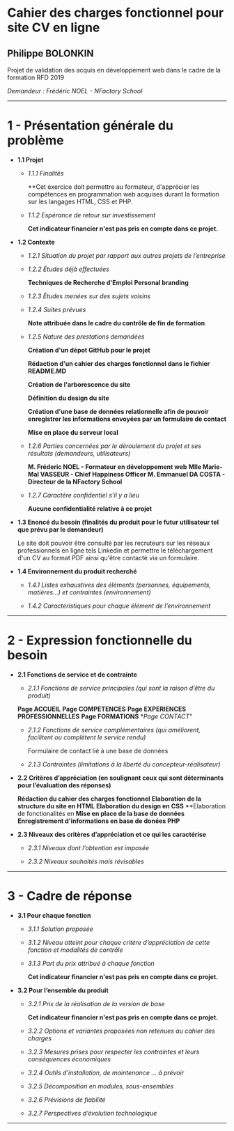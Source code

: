 # Cahier des charges fonctionnel pour site CV en ligne #
## Philippe BOLONKIN
Projet de validation des acquis en développement web dans le cadre de la formation RFD 2019

*Demandeur : Frédéric NOEL - NFactory School*

***
# 1 - Présentation générale du problème

 - **1.1 Projet**
 
   - *1.1.1 Finalités*
   
     **Cet exercice doit permettre au formateur, d'apprécier les compétences en programmation web acquises durant la formation sur les langages HTML, CSS et PHP.  

   - *1.1.2 Espérance de retour sur investissement*
     
     **Cet indicateur financier n'est pas pris en compte dans ce projet.**  
     
 - **1.2 Contexte** 
 
   - *1.2.1 Situation du projet par rapport aux autres projets de l’entreprise* 
   
   - *1.2.2 Études déjà effectuées*
   
     **Techniques de Recherche d'Emploi**
     **Personal branding**
            
   - *1.2.3 Études menées sur des sujets voisins* 
   
   - *1.2.4 Suites prévues* 
   
     **Note attribuée dans le cadre du contrôle de fin de formation**
     
   - *1.2.5 Nature des prestations demandées*
     
     **Création d'un dépot GitHub pour le projet**
     
     **Rédaction d'un cahier des charges fonctionnel dans le fichier README.MD**
     
     **Création de l'arborescence du site**
     
     **Définition du design du site**
     
     **Création d'une base de données relationnelle afin de pouvoir enregistrer les informations envoyées par un formulaire de contact**
     
     **Mise en place du serveur local**

   - *1.2.6 Parties concernées par le déroulement du projet et ses résultats (demandeurs, utilisateurs)*
   
     **M. Fréderic NOEL - Formateur en développement web**
     **Mlle Marie-Maï VASSEUR - Chief Happiness Officer**
     **M. Emmanuel DA COSTA - Directeur de la NFactory School**
    
   - *1.2.7 Caractère confidentiel s’il y a lieu* 
     
     **Aucune confidentialité relative à ce projet**
    
 - **1.3 Enoncé du besoin (finalités du produit pour le futur utilisateur tel que prévu par le demandeur)**
 
     Le site doit pouvoir être consulté par les recruteurs sur les réseaux professionnels en ligne tels Linkedin et permettre le téléchargement d'un CV au format PDF ainsi qu'être contacté via un formulaire.   
 
 - **1.4 Environnement du produit recherché** 
 
   - *1.4.1 Listes exhaustives des éléments (personnes, équipements, matières…) et contraintes (environnement)*
   
   - *1.4.2 Caractéristiques pour chaque élément de l’environnement* 
 
***
# 2 - Expression fonctionnelle du besoin 

 - **2.1 Fonctions de service et de contrainte**

   - *2.1.1 Fonctions de service principales (qui sont la raison d’être du produit)*
   
   **Page ACCUEIL**
   **Page COMPETENCES**
   **Page EXPERIENCES PROFESSIONNELLES**
   **Page FORMATIONS**
   **Page CONTACT*"
   
   - *2.1.2 Fonctions de service complémentaires (qui améliorent, facilitent ou complètent le service rendu)*
   
      Formulaire de contact lié à une base de données
   
   - *2.1.3 Contraintes (limitations à la liberté du concepteur-réalisateur)*
   
 - **2.2 Critères d’appréciation (en soulignant ceux qui sont déterminants pour l’évaluation des réponses)**
 
   **Rédaction du cahier des charges fonctionnel**
   **Elaboration de la structure du site en HTML**
   **Elaboration du design en CSS**
   **Elaboration de fonctionalités en 
   **Mise en place de la base de données**
   **Enregistrement d'informations en base de donées PHP**
 
 - **2.3 Niveaux des critères d’appréciation et ce qui les caractérise**
 
   - *2.3.1 Niveaux dont l’obtention est imposée* 
   
   - *2.3.2 Niveaux souhaités mais révisables* 
 
***
# 3 - Cadre de réponse

 - **3.1 Pour chaque fonction**
 
   - *3.1.1 Solution proposée* 
   
   - *3.1.2 Niveau atteint pour chaque critère d’appréciation de cette fonction et modalités de contrôle* 
   
   - *3.1.3 Part du prix attribué à chaque fonction* 
   
     **Cet indicateur financier n'est pas pris en compte dans ce projet.**  
   
 - **3.2 Pour l’ensemble du produit**
 
   - *3.2.1 Prix de la réalisation de la version de base*
   
     **Cet indicateur financier n'est pas pris en compte dans ce projet.**  
   
   - *3.2.2 Options et variantes proposées non retenues au cahier des charges* 
   

   - *3.2.3 Mesures prises pour respecter les contraintes et leurs conséquences économiques* 
   
   - *3.2.4 Outils d’installation, de maintenance … à prévoir* 
   
   - *3.2.5 Décomposition en modules, sous-ensembles* 
   
   - *3.2.6 Prévisions de fiabilité* 
   
   - *3.2.7 Perspectives d’évolution technologique*
   
***
